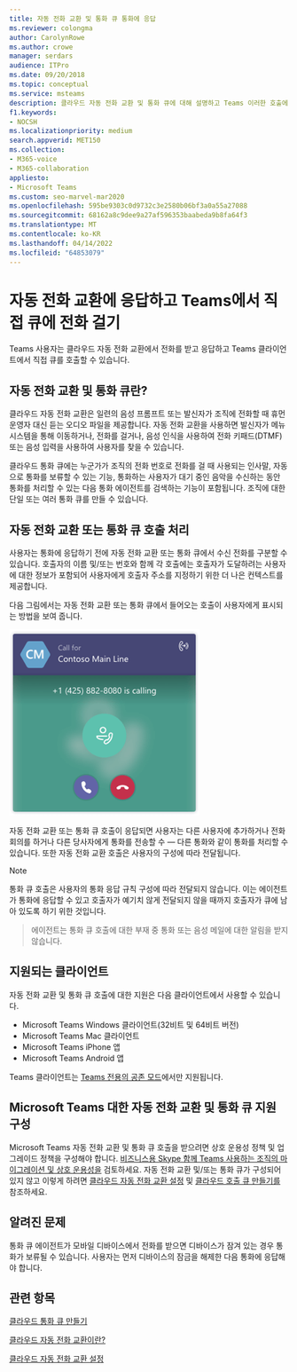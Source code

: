 ```yaml
---
title: 자동 전화 교환 및 통화 큐 통화에 응답
ms.reviewer: colongma
author: CarolynRowe
ms.author: crowe
manager: serdars
audience: ITPro
ms.date: 09/20/2018
ms.topic: conceptual
ms.service: msteams
description: 클라우드 자동 전화 교환 및 통화 큐에 대해 설명하고 Teams 이러한 호출에 응답하는 방법을 설명합니다.
f1.keywords:
- NOCSH
ms.localizationpriority: medium
search.appverid: MET150
ms.collection:
- M365-voice
- M365-collaboration
appliesto:
- Microsoft Teams
ms.custom: seo-marvel-mar2020
ms.openlocfilehash: 595be9303c0d9732c3e2580b06bf3a0a55a27088
ms.sourcegitcommit: 68162a8c9dee9a27af596353baabeda9b8fa64f3
ms.translationtype: MT
ms.contentlocale: ko-KR
ms.lasthandoff: 04/14/2022
ms.locfileid: "64853079"
---
```

# <a name="answer-auto-attendant-and-call-queue-calls-directly-from-teams"></a>자동 전화 교환에 응답하고 Teams에서 직접 큐에 전화 걸기

Teams 사용자는 클라우드 자동 전화 교환에서 전화를 받고 응답하고 Teams 클라이언트에서 직접 큐를 호출할 수 있습니다.

## <a name="what-are-auto-attendants-and-call-queues"></a>자동 전화 교환 및 통화 큐란?

클라우드 자동 전화 교환은 일련의 음성 프롬프트 또는 발신자가 조직에 전화할 때 휴먼 운영자 대신 듣는 오디오 파일을 제공합니다. 자동 전화 교환을 사용하면 발신자가 메뉴 시스템을 통해 이동하거나, 전화를 걸거나, 음성 인식을 사용하여 전화 키패드(DTMF) 또는 음성 입력을 사용하여 사용자를 찾을 수 있습니다.

클라우드 통화 큐에는 누군가가 조직의 전화 번호로 전화를 걸 때 사용되는 인사말, 자동으로 통화를 보류할 수 있는 기능, 통화하는 사용자가 대기 중인 음악을 수신하는 동안 통화를 처리할 수 있는 다음 통화 에이전트를 검색하는 기능이 포함됩니다. 조직에 대한 단일 또는 여러 통화 큐를 만들 수 있습니다.

## <a name="handling-an-auto-attendant-or-call-queue-call"></a>자동 전화 교환 또는 통화 큐 호출 처리

사용자는 통화에 응답하기 전에 자동 전화 교환 또는 통화 큐에서 수신 전화를 구분할 수 있습니다. 호출자의 이름 및/또는 번호와 함께 각 호출에는 호출자가 도달하려는 사용자에 대한 정보가 포함되어 사용자에게 호출자 주소를 지정하기 위한 더 나은 컨텍스트를 제공합니다.

다음 그림에서는 자동 전화 교환 또는 통화 큐에서 들어오는 호출이 사용자에게 표시되는 방법을 보여 줍니다.

![들어오는 통화 알림의 스크린샷.](media/answer-auto-attendant-and-call-queue-calls-image1.png)

자동 전화 교환 또는 통화 큐 호출이 응답되면 사용자는 다른 사용자에 추가하거나 전화 회의를 하거나 다른 당사자에게 통화를 전송할 수 &#x2014; 다른 통화와 같이 통화를 처리할 수 있습니다. 또한 자동 전화 교환 호출은 사용자의 구성에 따라 전달됩니다.

> [!NOTE] 
> 통화 큐 호출은 사용자의 통화 응답 규칙 구성에 따라 전달되지 않습니다. 이는 에이전트가 통화에 응답할 수 있고 호출자가 예기치 않게 전달되지 않을 때까지 호출자가 큐에 남아 있도록 하기 위한 것입니다.

> 에이전트는 통화 큐 호출에 대한 부재 중 통화 또는 음성 메일에 대한 알림을 받지 않습니다.

## <a name="supported-clients"></a>지원되는 클라이언트

자동 전화 교환 및 통화 큐 호출에 대한 지원은 다음 클라이언트에서 사용할 수 있습니다.

-    Microsoft Teams Windows 클라이언트(32비트 및 64비트 버전)
-    Microsoft Teams Mac 클라이언트
-    Microsoft Teams iPhone 앱
-    Microsoft Teams Android 앱

Teams 클라이언트는 [Teams 전용의 공존 모드](/microsoftteams/setting-your-coexistence-and-upgrade-settings)에서만 지원됩니다.

## <a name="configure-auto-attendant-and-call-queue-support-for-microsoft-teams"></a>Microsoft Teams 대한 자동 전화 교환 및 통화 큐 지원 구성

Microsoft Teams 자동 전화 교환 및 통화 큐 호출을 받으려면 상호 운용성 정책 및 업그레이드 정책을 구성해야 합니다. [비즈니스용 Skype 함께 Teams 사용하는 조직의 마이그레이션 및 상호 운용성을](migration-interop-guidance-for-teams-with-skype.md) 검토하세요. 자동 전화 교환 및/또는 통화 큐가 구성되어 있지 않고 이렇게 하려면 [클라우드 자동 전화 교환 설정](create-a-phone-system-auto-attendant.md) 및 [클라우드 호출 큐 만들기를](create-a-phone-system-call-queue.md) 참조하세요.

## <a name="known-issues"></a>알려진 문제

통화 큐 에이전트가 모바일 디바이스에서 전화를 받으면 디바이스가 잠겨 있는 경우 통화가 보류될 수 있습니다. 사용자는 먼저 디바이스의 잠금을 해제한 다음 통화에 응답해야 합니다.


## <a name="related-topics"></a>관련 항목

[클라우드 통화 큐 만들기](create-a-phone-system-call-queue.md)

[클라우드 자동 전화 교환이란?](what-are-phone-system-auto-attendants.md)

[클라우드 자동 전화 교환 설정](create-a-phone-system-auto-attendant.md)

